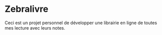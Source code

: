 # Zebralivre
Ceci est un projet personnel de développer une librairie en ligne de toutes mes lecture avec leurs notes.
